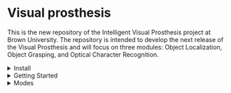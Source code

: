 # Visual prosthesis

This is the new repository of the Intelligent Visual Prosthesis project at Brown University.
The repository is intended to develop the next release of the Visual Prosthesis and will focus on three
modules: Object Localization, Object Grasping, and Optical Character Recognition.

    
<details close>
<summary>Install</summary>

Clone repo and install [requirements.txt](https://github.com/BrownVisualProsthesisProject/Visual_prosthesis/blob/main/requirements.txt) in a
[**Python>=3.7.0**](https://www.python.org/) environment ([venv](https://virtualenv.pypa.io/en/latest/) [poetry](https://python-poetry.org/)).

```bash
pip install -r requirements.txt  # install
```

</details>

<details close>
<summary>Getting Started</summary>

To run the program use

```bash

python main_subclass.py

```


The program will start the keyboard listener to change between modes using the keys '1', '2', and '3' from the keyboard,


```python
def start_key_listener(currentKey):
    """Keyboard listener."""

    def on_press(key):
        """Stores selected key."""
        try:
            global currentKey
            currentKey = key.char
            print("alphanumeric key {0} pressed".format(key.char))
        except AttributeError:
            print("special key {0} pressed".format(key))

    listener = keyboard.Listener(on_press=on_press)
    listener.start()
    return currentKey
```

the multiprocessing queues for communication (soon to be changed with ZMQ communication),

```python
queue = Queue(1000 * 1000)
processed_queue = Queue(1000 * 1000)
message_queue = mp.Queue()
```

the text to voice engine to send sound,

```python
engine = text2voice()
```

and the webcam stream that will put frames in the queue variable.

```python
webcam_stream = WebcamStream(queue, stream_id=0)
webcam_stream.start()
```

The current code is working with dummy classes that inherit from multiprocessing.Process class to run the modules as a separate process.

```python
        # Initialize chosen process.
        if currentKey == "1":
            current_stream = Grayscale(queue, processed_queue, message_queue)
            engine.say("Grasping mode")

        elif currentKey == "2":
            current_stream = OCR(queue, processed_queue, message_queue)
            engine.say("Document OCR mode")

        elif currentKey == "3":
            current_stream = Detector(queue, processed_queue, message_queue)
            engine.say("Object location mode")
```

</details>

<details close>
<summary>Modes</summary>
    
#### Localization
+ The module has to use YoloV5 to detect a specific set of everyday use objects TBD. To test the module, it is possible to
run YoloV5 with pre-trained weights. 
+ The module has to use the Text2Voice module to name the objects in the scene (going from left to right.)
    
#### Grasping
+ The module has to use YoloV5 to detect a specific set of everyday use objects TBD and the hands of the patient. 
+ The module has to use the Text2Voice module to guide the hand of the patient to touch and grasp the desired object of the specific set of everyday use objects.
    
#### OCR
+ The module must use an OCR library such as pytesseract of PaddleOCR (pytessearct is already working.)
+ Overall, the module must help the patient to read text (which text? TBD).
+ For instance, if the handwritten text on a piece of paper is the desired text to be read. Then, the module has to detect the piece of paper, cut that part of the image, preprocess the cropped to improve the OCR results, and run the OCR library over that preprocessed cropped image.



The main goal at this phase is to develop a reliable Manager that can switch (start and kill) between Processes (modes.), while developing each module in parallel (pytesseract, Yolov5, localization...).     


</details>


